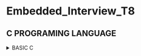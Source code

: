 # Embedded_Interview_T8
## C PROGRAMING LANGUAGE
<details>	
<summary>BASIC C </summary>
	
### Variable
- A variable in C is a memory location with some name that helps store some form of data and retrieves it when required. We can store different types of data in the variable and reuse the same variable for storing some other data any of times.
  
- C variable Syntax :

```c
      data_type variable_name = value; // defining single variable
      data_type variable_name1, variable_name2; // defining mutilple variable
``` 
  Example :

```c
	int a = 10; // Create a variable is a that have data type is int and value is 10.
	float b,c; // Create two variables are a and b that have data type is float and value is uninitialized.
```
### Type of data in C

- The data types in C can be classified as follows:

| Types | Description |
|:------:|:--------:|
| Primitive Data Types | Primitive data types are the most basic data types that are used for representing simple values such as integers, float, characters, etc. |
| User Defined Data Types | The user-defined data types are defined by the user himself. |
| Derived Types | The data types that are derived from the primitive or built-in datatypes are referred to as Derived Data Types. |
  

